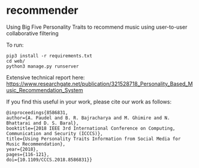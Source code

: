 # recommender
Using Big Five Personality Traits to recommend music using user-to-user collaborative filtering

To run:

```
pip3 install -r requirements.txt
cd web/
python3 manage.py runserver
```
Extensive technical report here: https://www.researchgate.net/publication/321528718_Personality_Based_Music_Recommendation_System

If you find this useful in your work, please cite our work as follows:
```
@inproceedings{8586831,
author={A. Paudel and B. R. Bajracharya and M. Ghimire and N. Bhattarai and D. S. Baral},
booktitle={2018 IEEE 3rd International Conference on Computing, Communication and Security (ICCCS)},
title={Using Personality Traits Information from Social Media for Music Recommendation},
year={2018},
pages={116-121},
doi={10.1109/CCCS.2018.8586831}}
```
